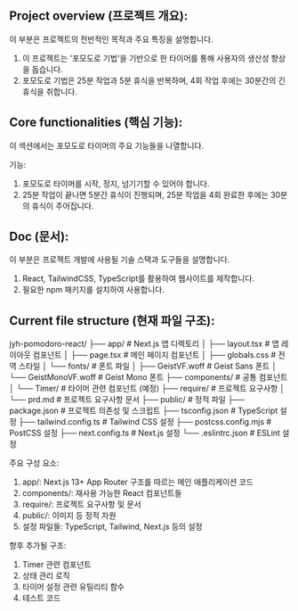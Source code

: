 ## Project overview (프로젝트 개요):
이 부분은 프로젝트의 전반적인 목적과 주요 특징을 설명합니다.

1. 이 프로젝트는 '포모도로 기법'을 기반으로 한 타이머를 통해 사용자의 생산성 향상을 돕습니다.
2. 포모도로 기법은 25분 작업과 5분 휴식을 반복하며, 4회 작업 후에는 30분간의 긴 휴식을 취합니다.

## Core functionalities (핵심 기능):
이 섹션에서는 포모도로 타이머의 주요 기능들을 나열합니다.

기능:

1. 포모도로 타이머를 시작, 정지, 넘기기할 수 있어야 합니다.
2. 25분 작업이 끝나면 5분간 휴식이 진행되며, 25분 작업을 4회 완료한 후에는 30분의 휴식이 주어집니다.

## Doc (문서):
이 부분은 프로젝트 개발에 사용될 기술 스택과 도구들을 설명합니다.

1. React, TailwindCSS, TypeScript를 활용하여 웹사이트를 제작합니다.
2. 필요한 npm 패키지를 설치하여 사용합니다.

## Current file structure (현재 파일 구조):
jyh-pomodoro-react/
├── app/                        # Next.js 앱 디렉토리
│   ├── layout.tsx             # 앱 레이아웃 컴포넌트
│   ├── page.tsx               # 메인 페이지 컴포넌트
│   ├── globals.css            # 전역 스타일
│   └── fonts/                 # 폰트 파일
│       ├── GeistVF.woff       # Geist Sans 폰트
│       └── GeistMonoVF.woff   # Geist Mono 폰트
├── components/                 # 공통 컴포넌트
│   └── Timer/                 # 타이머 관련 컴포넌트 (예정)
├── require/                    # 프로젝트 요구사항
│   └── prd.md                 # 프로젝트 요구사항 문서
├── public/                    # 정적 파일
├── package.json              # 프로젝트 의존성 및 스크립트
├── tsconfig.json             # TypeScript 설정
├── tailwind.config.ts        # Tailwind CSS 설정
├── postcss.config.mjs        # PostCSS 설정
├── next.config.ts            # Next.js 설정
└── .eslintrc.json           # ESLint 설정

주요 구성 요소:
1. app/: Next.js 13+ App Router 구조를 따르는 메인 애플리케이션 코드
2. components/: 재사용 가능한 React 컴포넌트들
3. require/: 프로젝트 요구사항 및 문서
4. public/: 이미지 등 정적 자원
5. 설정 파일들: TypeScript, Tailwind, Next.js 등의 설정

향후 추가될 구조:
1. Timer 관련 컴포넌트
2. 상태 관리 로직
3. 타이머 설정 관련 유틸리티 함수
4. 테스트 코드